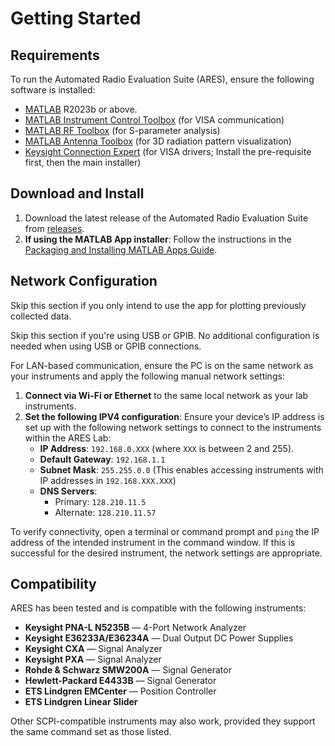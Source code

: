 # Getting Started

## Requirements

To run the Automated Radio Evaluation Suite (ARES), ensure the following software is installed:

- [MATLAB](https://www.mathworks.com/products/matlab.html) R2023b or above.
- [MATLAB Instrument Control Toolbox](https://www.mathworks.com/products/instrument.html) (for VISA communication)
- [MATLAB RF Toolbox](https://www.mathworks.com/products/rftoolbox.html) (for S-parameter analysis)
- [MATLAB Antenna Toolbox](https://www.mathworks.com/products/antenna.html) (for 3D radiation pattern visualization)
- [Keysight Connection Expert](https://www.keysight.com/us/en/lib/software-detail/computer-software/io-libraries-suite-downloads-2175637.html) (for VISA drivers; Install the pre-requisite first, then the main installer)

## Download and Install

1. Download the latest release of the Automated Radio Evaluation Suite from [releases](https://github.com/bolanosv/AutomatedRadioEvaluationSuite/releases).
2. **If using the MATLAB App installer**: Follow the instructions in the [Packaging and Installing MATLAB Apps Guide](https://www.mathworks.com/videos/packaging-and-installing-matlab-apps-70404.html).


## Network Configuration

Skip this section if you only intend to use the app for plotting previously collected data.

Skip this section if you're using USB or GPIB. No additional configuration is needed when using USB or GPIB connections.

For LAN-based communication, ensure the PC is on the same network as your instruments and apply the following manual network settings:
1. **Connect via Wi-Fi or Ethernet** to the same local network as your lab instruments.
2. **Set the following IPV4 configuration**: Ensure your device’s IP address is set up with the following network settings to connect to the instruments within the ARES Lab:
   - **IP Address**: `192.168.0.XXX` (where `XXX` is between 2 and 255).
   - **Default Gateway**: `192.168.1.1`
   - **Subnet Mask**: `255.255.0.0` (This enables accessing instruments with IP addresses in `192.168.XXX.XXX`)
   - **DNS Servers**:
     - Primary: `128.210.11.5`
     - Alternate: `128.210.11.57`

To verify connectivity, open a terminal or command prompt and `ping` the IP address of the intended instrument in the command window. If this is successful for the desired instrument, the network settings are appropriate.

## Compatibility

ARES has been tested and is compatible with the following instruments:

- **Keysight PNA-L N5235B** — 4-Port Network Analyzer
- **Keysight E36233A/E36234A** — Dual Output DC Power Supplies
- **Keysight CXA** — Signal Analyzer
- **Keysight PXA** — Signal Analyzer
- **Rohde & Schwarz SMW200A** — Signal Generator
- **Hewlett-Packard E4433B** — Signal Generator
- **ETS Lindgren EMCenter** — Position Controller
- **ETS Lindgren Linear Slider**

Other SCPI-compatible instruments may also work, provided they support the same command set as those listed.
